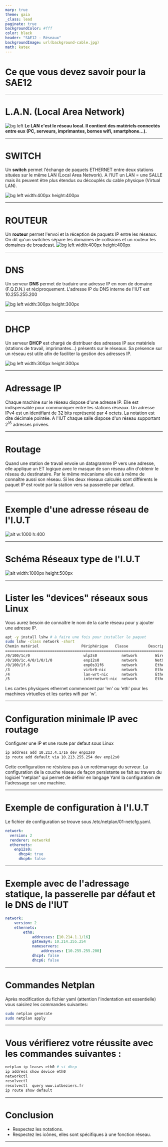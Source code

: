 ```yaml
---
marp: true
theme: gaia
_class: lead
paginate: true
backgroundColor: #fff
color: black
header: "SAE12 - Réseaux"
backgroundImage: url(background-cable.jpg)
math: katex
---
```

<!-- backgroundImage: url(background-cable.jpg)-->
# Ce que vous devez savoir pour la SAE12

---

# L.A.N. (Local Area Network)
<!-- backgroundImage: url()-->
![bg left](../images/lan1.png)
**Le LAN c'est le réseau local. Il contient des matériels connectés entre eux (PC, serveurs, imprimantes, bornes wifi, smartphone...).**

---

# SWITCH

Un **switch** permet l'échange de paquets ETHERNET entre deux stations situées sur le même LAN (Local Area Network). A l'IUT un LAN = une SALLE mais ils peuvent être plus étendus ou découplés du cable physique (Virtual LAN).

![bg left width:400px height:400px  ](../images/workgroup-switch.png)

---

# ROUTEUR

Un **routeur** permet l'envoi et la réception de paquets IP entre les réseaux. On dit qu'un switches sépare les domaines de collisions et un routeur les domaines de broadcast.
![bg left width:400px height:400px  ](../images/router.jpg)

---

# DNS

Un serveur **DNS** permet de traduire une adresse IP en nom de domaine (F.Q.D.N.)  et réciproquement. L'adresse  IP du DNS interne de l'IUT est 10.255.255.200

![bg left width:300px height:300px](../images/dns-serveur.png)

---

# DHCP

Un serveur **DHCP** est chargé de distribuer des adresses IP aux matériels (stations de travail, imprimantes...) présents sur le réseaux.
Sa présence sur un réseau est utile afin de faciliter la gestion des adresses IP.

![bg left width:300px height:300px](../images/dhcp-server.png)

---

# Adressage IP

Chaque machine sur le réseau dispose d'une adresse IP. Elle est indispensable pour communiquer entre les stations réseaux.
Un adresse IPv4 est un identifiant de 32 bits représenté par 4 octets.
La notation est dite décimale pointée.
A l'IUT chaque salle dispose d'un réseau supportant $2^{16}$ adresses privées.

---

# Routage

Quand une station de travail envoie un datagramme IP vers une adresse, elle  applique un ET logique avec le masque de son réseau afin d'obtenir le réseau du destinataire. Par le même mécanisme elle est à même de  connaître aussi son réseau.
Si les deux réseaux calculés sont différents le paquet IP est routé par la station vers sa passerelle par défaut.

---

# Exemple d'une adresse réseau de l'I.U.T

![alt w:1000 h:400](../images/ipaddr.png)

---

# Schéma Réseaux type de l'I.U.T

![alt width:1000px height:500px](../images/lan.svg)

---

# Lister les "devices" réseaux sous Linux

Vous aurez besoin de connaître le nom de la carte réseau pour y ajouter une adresse IP.

```bash
apt -y install lshw # à faire une fois pour installer le paquet
sudo lshw -class network -short
Chemin matériel                   Périphérique   Classe         Description
==============================================================================
/0/100/1c/0                        wlp2s0           network        Wireless 8265 / 8275
/0/100/1c.4/0/1/0/1/0              enp12s0          network        NetXtreme BCM57761 Gigabit Ethernet 
/0/100/1f.6                        enp0s31f6        network        Ethernet Connection (5) I219-LM
/3                                 virbr0-nic       network        Ethernet interface
/4                                 lan-wrt-nic      network        Ethernet interface
/5                                 internetwrt-nic  network        Ethernet interface
```

Les cartes physiques ethernet commencent par 'en' ou 'eth' pour les machines virtuelles et les cartes wifi par 'w'.

---

# Configuration minimale IP avec routage

Configurer une IP et une route par defaut sous Linux

```bash
ip address add 10.213.4.1/16 dev enp12s0
ip route add default via 10.213.255.254 dev enp12s0
```

Cette configuration ne résistera pas à un redémarrage du serveur.
La configuration de la couche réseau de façon persistante se fait au travers du logiciel "netplan" qui permet de définir en langage Yaml la configuration de l'adressage sur une machine.

---

# Exemple de configuration à l'I.U.T

Le fichier de configuration se trouve sous /etc/netplan/01-netcfg.yaml.

```yaml
network:
  version: 2
  renderer: networkd 
  ethernets:
    enp12s0:
      dhcp4: true
      dhcp6: false
```

---

# Exemple avec de l'adressage statique, la passerelle par défaut et le DNS de l'IUT

```yaml
network:
    version: 2
    ethernets:
        eth0:
            addresses: [10.214.1.1/16]
            gateway4: 10.214.255.254
            nameservers:
                addresses: [10.255.255.200]
            dhcp4: false
            dhcp6: false
```

---

# Commandes Netplan

Après modification du fichier yaml (attention l'indentation est essentielle)  vous saisirez les commandes suivantes:

```bash
sudo netplan generate 
sudo netplan apply
```

---

# Vous vérifierez votre réussite avec les commandes suivantes :

```bash
netplan ip leases eth0 # si dhcp
ip address show device eth0
networkctl 
resolvectl  
resolvectl  query www.iutbeziers.fr
ip route show default
```

---

# Conclusion

- Respectez les notations.
- Respectez les icônes, elles sont spécifiques à une fonction réseau.

---